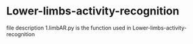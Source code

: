 # Lower-limbs-activity-recognition
file description
1.limbAR.py is the function used in  Lower-limbs-activity-recognition
